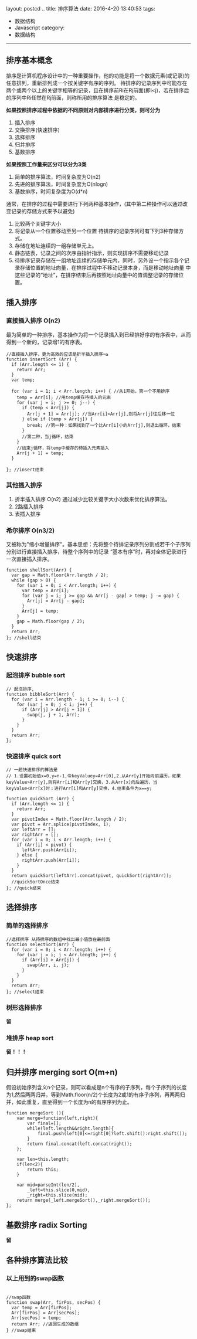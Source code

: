 layout: postcd ..
title: 排序算法
date: 2016-4-20 13:40:53
tags: 
- 数据结构
- Javascript
category:
- 数据结构
---

## 排序基本概念
排序是计算机程序设计中的一种重要操作，他的功能是将一个数据元素(或记录)的任意排列，重新排列成一个按关键字有序的序列。
待排序的记录序列中可能存在两个或两个以上的关键字相等的记录，且在排序前Ri在Rj前面(即i<j)，若在排序后的序列中Ri任然在Rj前面，则称所用的排序算法
是稳定的。
<!-- more -->
**如果按照排序过程中依据的不同原则对内部排序进行分类，则可分为**
1. 插入排序
2. 交换排序(快速排序)
3. 选择排序
4. 归并排序
5. 基数排序

**如果按照工作量来区分可以分为3类**
1. 简单的排序算法，时间复杂度为O(n2)
2. 先进的排序算法，时间复杂度为O(nlogn)
3. 基数排序，时间复杂度为O(d*n)

通常，在排序的过程中需要进行下列两种基本操作，(其中第二种操作可以通过改变记录的存储方式来予以避免)
1. 比较两个关键字大小
2. 将记录从一个位置移动至另一个位置
待排序的记录序列可有下列3种存储方式。
1. 存储在地址连续的一组存储单元上。
2. 静态链表，记录之间的次序由指针指示，则实现排序不需要移动记录
3. 待排序记录存储在一组地址连续的存储单元内，同时，另外设一个指示各个记录存储位置的地址向量，在排序过程中不移动记录本身，而是移动地址向量
中这些记录的“地址”，在排序结束后再按照地址向量中的值调整记录的存储位置。

## 插入排序

### 直接插入排序 O(n2)
最为简单的一种排序，基本操作为将一个记录插入到已经排好序的有序表中，从而得到一个新的，记录增1的有序表。

```
//直接插入排序，更为高效的应该是折半插入排序¬≥
function insertSort (Arr) {
  if (Arr.length <= 1) {
    return Arr;
  }
  var temp;

  for (var i = 1; i < Arr.length; i++) { //从1开始，第一个不用排序
    temp = Arr[i]; //用temp缓存待插入的元素
    for (var j = i; j >= 0; j--) {
      if (temp < Arr[j]) {
        Arr[j + 1] = Arr[j]; //当Arr[i]<Arr[j],则将Arr[j]往后移一位
      } else if (temp > Arr[j]) {
        break; //第一种：如果找到了一个比Arr[i]小的Arr[j],则退出循环，结束
      }
      //第二种，当j循环，结束
    }
    //结束j循环，将temp中缓存的待插入元素插入
    Arr[j + 1] = temp;
  }

}; //insert结束
```
### 其他插入排序
1. 折半插入排序 O(n2) 通过减少比较关键字大小次数来优化排序算法。
2. 2路插入排序
3. 表插入排序

### 希尔排序 O(n3/2)
又被称为"缩小增量排序"。基本思想：先将整个待排记录序列分割成若干个子序列分别进行直接插入排序，待整个序列中的记录
“基本有序”时，再对全体记录进行一次直接插入排序。
```
function shellSort(Arr) {
  var gap = Math.floor(Arr.length / 2);
  while (gap > 0) {
    for (var i = 0; i < Arr.length; i++) {
      var temp = Arr[i];
      for (var j = i; j >= gap && Arr[j - gap] > temp; j -= gap) {
        Arr[j] = Arr[j - gap];
      }
      Arr[j] = temp;
    }
    gap = Math.floor(gap / 2);
  }
  return Arr;
}; //shell结束

```

## 快速排序

### 起泡排序 bubble sort

```
// 起泡排序,
function bibbleSort(Arr) {
  for (var i = Arr.length - 1; i >= 0; i--) {
    for (var j = 0; j < i; j++) {
      if (Arr[j] > Arr[j + 1]) {
        swap(j, j + 1, Arr);
      }
    }
  }
  return Arr;
};
```

### 快速排序 quick sort

```
// 一趟快速排序的算法是
// 1.设置初始值x=0,y=n-1,令keyValuey=Arr[0],2.从Arr[y]开始向前遍历，如果keyValue>Arr[y],则将Arr[i]和Arr[y]交换，3.从Arr[x]向后遍历，当keyValue<Arr[x]时；进行Arr[i]和Arr[y]交换，4.结束条件为x==y;

function quickSort (Arr) {
  if (Arr.length <= 1) {
    return Arr;
  }
  var pivotIndex = Math.floor(Arr.length / 2);
  var pivot = Arr.splice(pivotIndex, 1);
  var leftArr = [];
  var rightArr = [];
  for (var i = 0; i < Arr.length; i++) {
    if (Arr[i] < pivot) {
      leftArr.push(Arr[i]);
    } else {
      rightArr.push(Arr[i]);
    }
  }
  return quickSort(leftArr).concat(pivot, quickSort(rightArr));
  //quickSortOnce结束
}; //quick结束

```

## 选择排序
### 简单的选择排序

```
//选择排序 从待排序的数组中找出最小值放在最前面
function selectSort(Arr) {
  for (var i = 0; i < Arr.length; i++) {
    for (var j = i; j < Arr.length; j++) {
      if (Arr[i] > Arr[j]) {
        swap(Arr, i, j);
      }
    }
  }
  return Arr;
}; //select结束
```
### 树形选择排序
**留**
### 堆排序 heap sort
**留！！！**
## 归并排序 merging sort O(m+n)
假设初始序列含义n个记录，则可以看成是n个有序的子序列，每个子序列的长度为1,然后两两归并，等到Math.floor(n/2)个长度为2或1的有序子序列，再两两归并，如此重复，直至得到一个长度为n的有序序列为止。
```
function mergeSort (){
    var merge=function(left,right){
        var final=[];
        while(left.length&&right.length){
            final.push(left[0]<=right[0]?left.shift():right.shift());
        }
        return final.concat(left.concat(right));
    };

    var len=this.length;
    if(len<2){
        return this;
    }

    var mid=parseInt(len/2),
        _left=this.slice(0,mid),
        _right=this.slice(mid);
    return merge(_left.mergeSort(),_right.mergeSort());
};
```
## 基数排序 radix Sorting
**留**


## 各种排序算法比较

### 以上用到的swap函数
```

//swap函数
function swap(Arr, firPos, secPos) {
  var temp = Arr[firPos];
  Arr[firPos] = Arr[secPos];
  Arr[secPos] = temp;
  return Arr; //返回生成的数组
} //swap结束
```

